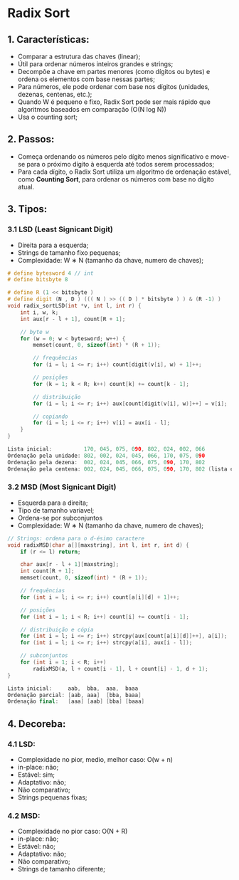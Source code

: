 # Radix Sort

## 1. Características:

- Comparar a estrutura das chaves (linear);
- Útil para ordenar números inteiros grandes e strings;
- Decompõe a chave em partes menores (como dígitos ou bytes) e ordena os elementos com base nessas partes;
- Para números, ele pode ordenar com base nos dígitos (unidades, dezenas, centenas, etc.);
- Quando W é pequeno e fixo, Radix Sort pode ser mais rápido que algoritmos baseados em comparação (O(N log N))
- Usa o counting sort;

## 2. Passos:

- Começa ordenando os números pelo dígito menos significativo e move-se para o próximo dígito à esquerda até todos serem processados;
- Para cada dígito, o Radix Sort utiliza um algoritmo de ordenação estável, como **Counting Sort**, para ordenar os números com base no dígito atual.

## 3. Tipos:

### 3.1 LSD (Least Signicant Digit)

- Direita para a esquerda;
- Strings de tamanho fixo pequenas;
- Complexidade: W ∗ N (tamanho da chave, numero de chaves);

```cpp
# define bytesword 4 // int
# define bitsbyte 8

# define R (1 << bitsbyte )
# define digit (N , D ) ((( N ) >> (( D ) * bitsbyte ) ) & (R -1) )
void radix_sortLSD(int *v, int l, int r) {
    int i, w, k;
    int aux[r - l + 1], count[R + 1];

    // byte w
    for (w = 0; w < bytesword; w++) {
        memset(count, 0, sizeof(int) * (R + 1));

        // frequências
        for (i = l; i <= r; i++) count[digit(v[i], w) + 1]++;

        // posições
        for (k = 1; k < R; k++) count[k] += count[k - 1];

        // distribuição
        for (i = l; i <= r; i++) aux[count[digit(v[i], w)]++] = v[i];

        // copiando
        for (i = l; i <= r; i++) v[i] = aux[i - l];
    }
}

Lista inicial:          170, 045, 075, 090, 802, 024, 002, 066
Ordenação pela unidade: 802, 002, 024, 045, 066, 170, 075, 090
Ordenação pela dezena:  002, 024, 045, 066, 075, 090, 170, 802
Ordenação pela centena: 002, 024, 045, 066, 075, 090, 170, 802 (lista ordenada)

```

### 3.2 MSD (Most Signicant Digit)

- Esquerda para a direita;
- Tipo de tamanho variavel;
- Ordena-se por subconjuntos
- Complexidade: W ∗ N (tamanho da chave, numero de chaves);

```cpp
// Strings: ordena para o d-ésimo caractere
void radixMSD(char a[][maxstring], int l, int r, int d) {
    if (r <= l) return;

    char aux[r - l + 1][maxstring];
    int count[R + 1];
    memset(count, 0, sizeof(int) * (R + 1));

    // frequências
    for (int i = l; i <= r; i++) count[a[i][d] + 1]++;

    // posições
    for (int i = 1; i < R; i++) count[i] += count[i - 1];

    // distribuição e cópia
    for (int i = l; i <= r; i++) strcpy(aux[count[a[i][d]]++], a[i]);
    for (int i = l; i <= r; i++) strcpy(a[i], aux[i - l]);

    // subconjuntos
    for (int i = 1; i < R; i++)
        radixMSD(a, l + count[i - 1], l + count[i] - 1, d + 1);
}

Lista inicial:     aab,  bba,  aaa,  baaa
Ordenação parcial: [aab, aaa]  [bba, baaa]
Ordenação final:   [aaa] [aab] [bba] [baaa]
```

## 4. Decoreba:

### 4.1 LSD:

- Complexidade no pior, medio, melhor caso: O(w + n)
- in-place: não;
- Estável: sim;
- Adaptativo: não;
- Não comparativo;
- Strings pequenas fixas;

### 4.2 MSD:

- Complexidade no pior caso: O(N + R)
- in-place: não;
- Estável: não;
- Adaptativo: não;
- Não comparativo;
- Strings de tamanho diferente;
